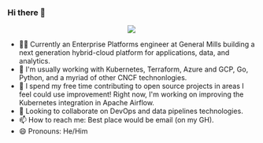### Hi there 👋

<p align="center">
  <img src="https://github-readme-stats.vercel.app/api?username=doughepi&count_private=true" />
</p>


- 👷‍♂️ Currently an Enterprise Platforms engineer at General Mills building a next generation hybrid-cloud platform for applications, data, and analytics.
- 🧠 I'm usually working with Kubernetes, Terraform, Azure and GCP, Go, Python, and a myriad of other CNCF technonlogies.
- 🌱 I spend my free time contributing to open source projects in areas I feel could use improvement! Right now, I'm working on improving the Kubernetes integration in Apache Airflow.
- 👀 Looking to collaborate on DevOps and data pipelines technologies.
- 📫 How to reach me: Best place would be email (on my GH).
- 😄 Pronouns: He/Him
